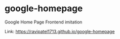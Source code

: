 # google-homepage

Google Home Page Frontend imitation

Link: https://ravipatel1713.github.io/google-homepage

